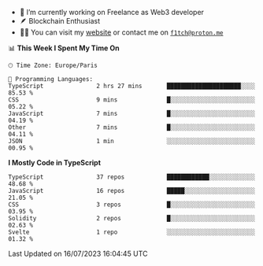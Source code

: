 - 🔭 I’m currently working on Freelance as Web3 developer
- 🪶 Blockchain Enthusiast
- 👨‍💻 You can visit my [website](https://f1tch.xyz) or contact me on [`f1tch@proton.me`](mailto:f1tch@proton.me)

<!--START_SECTION:waka-->
📊 **This Week I Spent My Time On** 

```text
🕑︎ Time Zone: Europe/Paris

💬 Programming Languages: 
TypeScript               2 hrs 27 mins       █████████████████████░░░░   85.53 % 
CSS                      9 mins              █░░░░░░░░░░░░░░░░░░░░░░░░   05.22 % 
JavaScript               7 mins              █░░░░░░░░░░░░░░░░░░░░░░░░   04.19 % 
Other                    7 mins              █░░░░░░░░░░░░░░░░░░░░░░░░   04.11 % 
JSON                     1 min               ░░░░░░░░░░░░░░░░░░░░░░░░░   00.95 % 
```

**I Mostly Code in TypeScript** 

```text
TypeScript               37 repos            ████████████░░░░░░░░░░░░░   48.68 % 
JavaScript               16 repos            █████░░░░░░░░░░░░░░░░░░░░   21.05 % 
CSS                      3 repos             █░░░░░░░░░░░░░░░░░░░░░░░░   03.95 % 
Solidity                 2 repos             █░░░░░░░░░░░░░░░░░░░░░░░░   02.63 % 
Svelte                   1 repo              ░░░░░░░░░░░░░░░░░░░░░░░░░   01.32 % 
```




 Last Updated on 16/07/2023 16:04:45 UTC
<!--END_SECTION:waka-->
